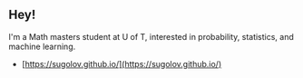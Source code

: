 ## Hey!

I'm a Math masters student at U of T, interested in probability, statistics, and machine learning. 
- [https://sugolov.github.io/](https://sugolov.github.io/)
